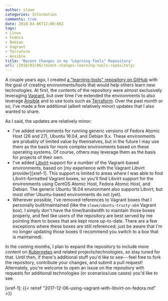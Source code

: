 ```yaml
---
author: slowe
categories: Information
comments: true
date: 2018-03-06T12:00:00Z
tags:
- Linux
- Fedora
- Debian
- Vagrant
- Terraform
- Ansible
title: 'Recent Changes in my "Learning Tools" Repository'
url: /2018/03/06/recent-changes-learning-tools-repository/
---
```


A couple years ago, I created [a "learning-tools" repository on GitHub][link-1] with the goal of creating environments/tools that would help others learn new technologies. At first, the contents of the repository were almost exclusively leveraging [Vagrant][link-2], but over time I've extended the environments to also leverage [Ansible][link-3] and to use tools such as [Terraform][link-4]. Over the past month or so, I've made a few additional (albeit relatively minor) updates that I also wanted to share.<!--more-->

As I said, the updates are relatively minor:

* I've added environments for running generic versions of Fedora Atomic Host (26 and 27), Ubuntu 16.04, and Debian 9.x. These environments are probably of limited value by themselves, but in the future I may use them as the basis for more complex environments based on these operating systems. Of course, others may leverage them as the basis for projects of their own.
* I've added [Libvirt][link-6] support for a number of the Vagrant-based environments, based on [my experience with the Vagrant Libvirt provider][xref-1]. This support is limited to areas where I was able to find Libvirt-formatted Vagrant boxes, so you'll find Libvirt support for the environments using CentOS Atomic Host, Fedora Atomic Host, and Debian. The generic Ubuntu 16.04 environment also supports Libvirt, but most other Ubuntu-based environments do not (yet).
* Wherever possible, I've removed references to Vagrant boxes that I personally built/maintained (like the `slowe/ubuntu-trusty-x64` Vagrant box). I simply don't have the time/bandwidth to maintain those boxes properly, and feel like users of the repository are best served by me pointing them to boxes that are kept more up-to-date. There are a few exceptions where these boxes are still referenced; just be aware that I'm no longer updating those boxes (I recommend you switch to a box that _is_ maintained).

In the coming months, I plan to expand the repository to include more content on [Kubernetes][link-5] and related projects/technologies, so stay tuned for that. Until then, if there's additional stuff you'd like to see---feel free to fork the repository, contribute your changes, and submit a pull request! Alternately, you're welcome to open an issue on the repository with requests for additional technologies (or scenarios/use cases) you'd like to see.

[link-1]: https://github.com/scottslowe/learning-tools
[link-2]: https://www.vagrantup.com/
[link-3]: https://www.ansible.com/
[link-4]: https://www.terraform.io/
[link-5]: https://kubernetes.io/
[link-6]: https://libvirt.org/
[xref-1]: {{< relref "2017-12-06-using-vagrant-with-libvirt-on-fedora.md" >}}
